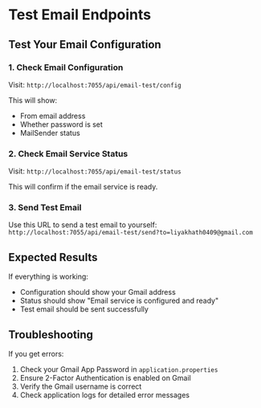 # Test Email Endpoints

## Test Your Email Configuration

### 1. Check Email Configuration
Visit: `http://localhost:7055/api/email-test/config`

This will show:
- From email address
- Whether password is set
- MailSender status

### 2. Check Email Service Status
Visit: `http://localhost:7055/api/email-test/status`

This will confirm if the email service is ready.

### 3. Send Test Email
Use this URL to send a test email to yourself:
`http://localhost:7055/api/email-test/send?to=liyakhath0409@gmail.com`

## Expected Results

If everything is working:
- Configuration should show your Gmail address
- Status should show "Email service is configured and ready"
- Test email should be sent successfully

## Troubleshooting

If you get errors:
1. Check your Gmail App Password in `application.properties`
2. Ensure 2-Factor Authentication is enabled on Gmail
3. Verify the Gmail username is correct
4. Check application logs for detailed error messages
